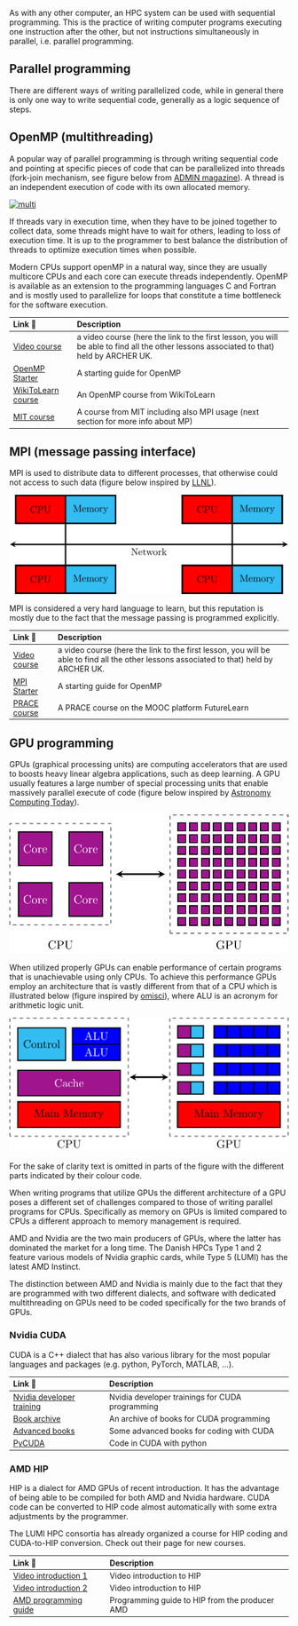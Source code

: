 As with any other computer, an HPC system can be used with sequential programming. This is the practice of writing computer programs executing one instruction after the other, but not instructions simultaneously in parallel, i.e. parallel programming.

## Parallel programming

There are different ways of writing parallelized code, while in general there is only one way to write sequential code, generally as a logic sequence of steps.

## OpenMP (multithreading)

A popular way of parallel programming is through writing sequential code and pointing at specific pieces of code that can be parallelized into threads (fork-join mechanism, see figure below from [ADMIN magazine](https://www.admin-magazine.com/var/ezflow_site/storage/images/media/images/pymp_01/172579-1-eng-US/Pymp_01_reference.png)). A thread is an independent execution of code with its own allocated memory.

[![multi](https://www.admin-magazine.com/var/ezflow_site/storage/images/media/images/pymp_01/172579-1-eng-US/Pymp_01_reference.png)](https://www.admin-magazine.com/var/ezflow_site/storage/images/media/images/pymp_01/172579-1-eng-US/Pymp_01_reference.png)

If threads vary in execution time, when they have to be joined together to collect data, some threads might have to wait for others, leading to loss of execution time. It is up to the programmer to best balance the distribution of threads to optimize execution times when possible.

Modern CPUs support openMP in a natural way, since they are usually multicore CPUs and each core can execute threads independently. OpenMP is available as an extension to the programming languages C and Fortran and is mostly used to parallelize for loops that constitute a time bottleneck for the software execution.

| Link :link:      | Description                          |
| :---------- | :----------------------------------- |
| [Video course](https://www.youtube.com/watch?v=2GwZKJ4QpME)       | a video course (here the link to the first lesson, you will be able to find all the other lessons associated to that) held by  ARCHER UK. |
| [OpenMP Starter](https://chryswoods.com/beginning_openmp/)      | A starting guide for OpenMP |
| [WikiToLearn course](https://en.wikitolearn.org/Course:Parallel_programming_with_OpenMP_and_MPI)      | An OpenMP course from WikiToLearn |
| [MIT course](https://ocw.mit.edu/courses/earth-atmospheric-and-planetary-sciences/12-950-parallel-programming-for-multicore-machines-using-openmp-and-mpi-january-iap-2010/)      | A course from MIT including also MPI usage (next section for more info about MP) |

## MPI (message passing interface)

MPI is used to distribute data to different processes, that otherwise could not access to such data (figure below inspired by [LLNL](https://hpc-tutorials.llnl.gov/mpi/what_is_mpi/)). 

![distributed memory](img/distributed_memory.png)

MPI is considered a very hard language to learn, but this reputation is mostly due to the fact that the message passing is programmed explicitly.

| Link :link:  | Description                          |
| :---------- | :----------------------------------- |
| [Video course](https://www.youtube.com/watch?v=R5rIoAkEJBE)       | a video course (here the link to the first lesson, you will be able to find all the other lessons associated to that) held by  ARCHER UK. |
| [MPI Starter](https://chryswoods.com/beginning_mpi/)      | A starting guide for OpenMP |
| [PRACE course](https://www.futurelearn.com/info/courses/python-in-hpc/0/steps/65139)      | A PRACE course on the MOOC platform FutureLearn |

## GPU programming

GPUs (graphical processing units) are computing accelerators that are used to boosts heavy linear algebra applications, such as deep learning. A GPU usually features a large number of special processing units that enable massively parallel execute of code (figure below inspired by [Astronomy Computing Today](https://astrocompute.files.wordpress.com/2011/03/gpu-computing-feature.jpg)).

![gpu](img/gpu.png)

When utilized properly GPUs can enable performance of certain programs that is unachievable using only CPUs. To achieve this performance GPUs employ an architecture that is vastly different from that of a CPU which is illustrated below (figure inspired by [omisci](https://www.omnisci.com/technical-glossary/cpu-vs-gpu)), where ALU is an acronym for arithmetic logic unit.

![architechture](img/architecture.png)

For the sake of clarity text is omitted in parts of the figure with the different parts indicated by their colour code.

When writing programs that utilize GPUs the different architecture of a GPU poses a different set of challenges compared to those of writing parallel programs for CPUs. Specifically as memory on GPUs is limited compared to CPUs a different approach to memory management is required.


AMD and Nvidia are the two main producers of GPUs, where the latter has dominated the market for a long time. The Danish HPCs Type 1 and 2 feature various models of Nvidia graphic cards, while Type 5 (LUMI) has the latest AMD Instinct.

The distinction between AMD and Nvidia is mainly due to the fact that they are programmed with two different dialects, and software with dedicated multithreading on GPUs need to be coded specifically for the two brands of GPUs.

### Nvidia CUDA

CUDA is a C++ dialect that has also various library for the most popular languages and packages (e.g. python, PyTorch, MATLAB, ...).

| Link :link:   | Description                          |
| :---------- | :----------------------------------- |
| [Nvidia developer training](https://developer.nvidia.com/cuda-education-training)       | Nvidia developer trainings for CUDA programming |
| [Book archive](https://developer.nvidia.com/cuda-books-archive)      | An archive of books for CUDA programming |
| [Advanced books](https://bookauthority.org/books/new-cuda-books)      | Some advanced books for coding with CUDA |
| [PyCUDA](https://developer.nvidia.com/how-to-cuda-python)      | Code in CUDA with python |

### AMD HIP

HIP is a dialect for AMD GPUs of recent introduction. It has the advantage of being able to be compiled for both AMD and Nvidia hardware. CUDA code can be converted to HIP code almost automatically with some extra adjustments by the programmer.

The LUMI HPC consortia has already organized a course for HIP coding and CUDA-to-HIP conversion. Check out their page for new courses.

| Link :link:       | Description                          |
| :---------- | :----------------------------------- |
| [Video introduction 1](https://www.youtube.com/watch?v=3ZXbRJVvgJs)       | Video introduction to HIP |
| [Video introduction 2](https://www.youtube.com/watch?v=57FwfePRd-Y)      | Video introduction to HIP |
| [AMD programming guide](https://rocmdocs.amd.com/en/latest/Programming_Guides/Programming-Guides.html)      | Programming guide to HIP from the producer AMD |
